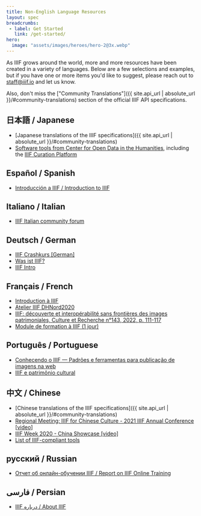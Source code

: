```yaml
---
title: Non-English Language Resources
layout: spec
breadcrumbs:
 - label: Get Started
   link: /get-started/
hero:
  image: "assets/images/heroes/hero-2@3x.webp"
---
```


As IIIF grows around the world, more and more resources have been created in a variety of languages. Below are a few selections and examples, but if you have one or more items you'd like to suggest, please reach out to <staff@iiif.io> and let us know.

Also, don't miss the ["Community Translations"]({{ site.api_url | absolute_url }}/#community-translations) section of the official IIIF API specifications.


## 日本語 / Japanese
- [Japanese translations of the IIIF specifications]({{ site.api_url | absolute_url }}/#community-translations)
- [Software tools from Center for Open Data in the Humanities](http://codh.rois.ac.jp/software/index.html.ja), including the [IIIF Curation Platform](http://codh.rois.ac.jp/icp/index.html.ja)

## Español / Spanish

- [Introducción a IIIF / Introduction to IIIF](https://drive.google.com/file/d/1bHSO0R9AktjT_ZJxnUovTFkXdf3yGyx_/view?usp=drive_link)

## Italiano / Italian

- [IIIF Italian community forum](https://italy.iiif.link/)

## Deutsch / German

- [IIIF Crashkurs [German] ](https://pieckh.github.io/IIIF-Crashkurs/IIIF-Crashkurs/?mc_cid=c8cc01e228&mc_eid=UNIQID)
- [Was ist IIIF?](https://www.youtube.com/playlist?list=PLxDekeBVQtVJeRqoTgsif7fJki2X96O-1)
- [IIIF Intro](https://drive.google.com/file/d/1PQAuaTbkPzmJOMDxtihyS0-gbUtTTcDC/view)

## Français / French

- [Introduction à IIIF](https://doc.biblissima.fr/introduction-iiif)
- [Atelier IIIF DHNord2020](https://github.com/regisrob/Atelier_IIIF_Conference_DHNord_2020)
- [IIIF: découverte et interopérabilité sans frontières des images patrimoniales, Culture et Recherche n°143, 2022, p. 111-117](https://www.culture.gouv.fr/fr/Thematiques/Enseignement-superieur-et-Recherche/La-revue-Culture-et-Recherche/La-recherche-culturelle-a-l-international)
- [Module de formation à IIIF (1 jour)](https://doc.biblissima.fr/formation-iiif/)

##  Português / Portuguese

- [Conhecendo o IIIF — Padrões e ferramentas para publicação de imagens na web](https://medium.com/ecologiadigital/conhecendo-o-iiif-padr%C3%B5es-e-ferramentas-para-publica%C3%A7%C3%A3o-de-imagens-na-web-a62af62a1b36)
- [IIIF e patrimônio cultural](https://martimpassos.notion.site/IIIF-e-Patrim-nio-Cultural-92dbb6e8feb0498f9c77b8f00f5d5386)

## 中文 / Chinese
- [Chinese translations of the IIIF specifications]({{ site.api_url | absolute_url }}/#community-translations)
- [Regional Meeting: IIIF for Chinese Culture - 2021 IIIF Annual Conference [video]](https://www.youtube.com/watch?v=Bh21b1pBLzE)
- [IIIF Week 2020 - China Showcase [video]](https://www.youtube.com/watch?v=F01VY4St76U)
- [List of IIIF-compliant tools](https://www.yuque.com/iiifchina/df4qfk/gog6h7)


## русский / Russian

- [Отчет об онлайн-обучении IIIF / Report on IIIF Online Training](https://www.beautiful.ai/player/-MfiQLZf_6WUKeNfTtGl/IIIF-July-2021)

## فارسی / Persian

- [IIIF درباره / About IIIF](https://onedrive.live.com/view.aspx?resid=FC40347DCF4AAF1D!5903&ithint=file%2cdocx&authkey=!ACOhxH2VW8YiFdc)


